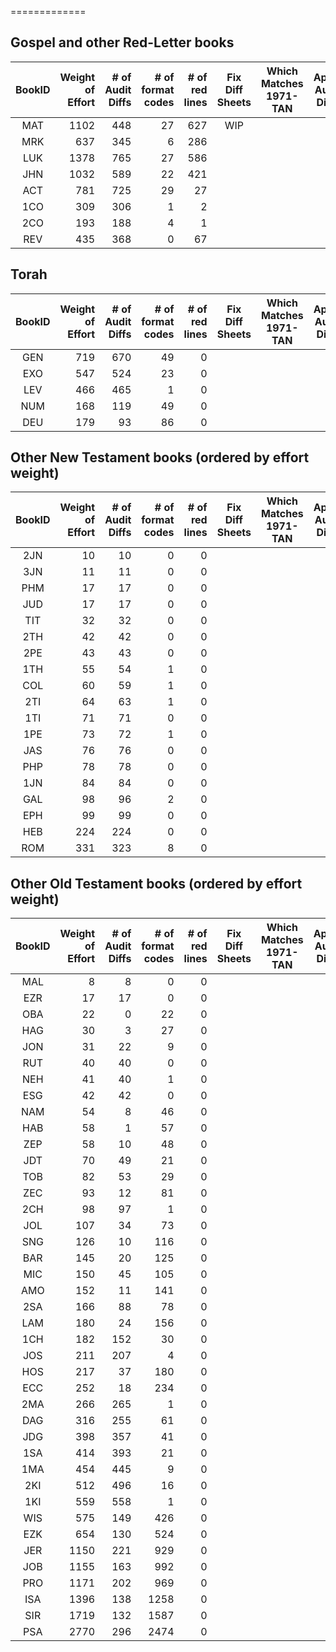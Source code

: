 =============
## Gospel and other Red-Letter books
| BookID | Weight<br>of<br>Effort | # of<br>Audit<br>Diffs<br> | # of<br>format<br>codes | # of<br>red<br>lines | Fix<br>Diff<br>Sheets | Which<br>Matches<br>1971-TAN | Apply<br>Audit<br>Diffs | Apply<br>format<br>Codes | Apply<br>Red<br>Codes | 
| :---: |  ---: |  ---: |  ---: |  ---: | :---: | :---: | :---: | :---: | :---: | 
| MAT | 1102 | 448 | 27 | 627 | WIP |  |  | DONE | WIP |
| MRK | 637 | 345 | 6 | 286 |  |  |  | WIP | WIP |
| LUK | 1378 | 765 | 27 | 586 |  |  |  |  |  |
| JHN | 1032 | 589 | 22 | 421 |  |  |  |  |  |
| ACT | 781 | 725 | 29 | 27 |  |  |  |  |  |
| 1CO | 309 | 306 | 1 | 2 |  |  |  |  |  |
| 2CO | 193 | 188 | 4 | 1 |  |  |  |  |  |
| REV | 435 | 368 | 0 | 67 |  |  |  |  |  |

## Torah
| BookID | Weight<br>of<br>Effort | # of<br>Audit<br>Diffs<br> | # of<br>format<br>codes | # of<br>red<br>lines | Fix<br>Diff<br>Sheets | Which<br>Matches<br>1971-TAN | Apply<br>Audit<br>Diffs | Apply<br>format<br>Codes | Apply<br>Red<br>Codes | 
| :---: |  ---: |  ---: |  ---: |  ---: | :---: | :---: | :---: | :---: | :---: | 
| GEN | 719 | 670 | 49 | 0 |  |  |  |  |  |
| EXO | 547 | 524 | 23 | 0 |  |  |  |  |  |
| LEV | 466 | 465 | 1 | 0 |  |  |  |  |  |
| NUM | 168 | 119 | 49 | 0 |  |  |  |  |  |
| DEU | 179 | 93 | 86 | 0 |  |  |  |  |  |

## Other New Testament books (ordered by effort weight)
| BookID | Weight<br>of<br>Effort | # of<br>Audit<br>Diffs<br> | # of<br>format<br>codes | # of<br>red<br>lines | Fix<br>Diff<br>Sheets | Which<br>Matches<br>1971-TAN | Apply<br>Audit<br>Diffs | Apply<br>format<br>Codes | Apply<br>Red<br>Codes | 
| :---: |  ---: |  ---: |  ---: |  ---: | :---: | :---: | :---: | :---: | :---: | 
| 2JN | 10 | 10 | 0 | 0 |  |  |  |  |  |
| 3JN | 11 | 11 | 0 | 0 |  |  |  |  |  |
| PHM | 17 | 17 | 0 | 0 |  |  |  |  |  |
| JUD | 17 | 17 | 0 | 0 |  |  |  |  |  |
| TIT | 32 | 32 | 0 | 0 |  |  |  |  |  |
| 2TH | 42 | 42 | 0 | 0 |  |  |  |  |  |
| 2PE | 43 | 43 | 0 | 0 |  |  |  |  |  |
| 1TH | 55 | 54 | 1 | 0 |  |  |  |  |  |
| COL | 60 | 59 | 1 | 0 |  |  |  |  |  |
| 2TI | 64 | 63 | 1 | 0 |  |  |  |  |  |
| 1TI | 71 | 71 | 0 | 0 |  |  |  |  |  |
| 1PE | 73 | 72 | 1 | 0 |  |  |  |  |  |
| JAS | 76 | 76 | 0 | 0 |  |  |  |  |  |
| PHP | 78 | 78 | 0 | 0 |  |  |  |  |  |
| 1JN | 84 | 84 | 0 | 0 |  |  |  |  |  |
| GAL | 98 | 96 | 2 | 0 |  |  |  |  |  |
| EPH | 99 | 99 | 0 | 0 |  |  |  |  |  |
| HEB | 224 | 224 | 0 | 0 |  |  |  |  |  |
| ROM | 331 | 323 | 8 | 0 |  |  |  |  |  |

## Other Old Testament books (ordered by effort weight)
| BookID | Weight<br>of<br>Effort | # of<br>Audit<br>Diffs<br> | # of<br>format<br>codes | # of<br>red<br>lines | Fix<br>Diff<br>Sheets | Which<br>Matches<br>1971-TAN | Apply<br>Audit<br>Diffs | Apply<br>format<br>Codes | Apply<br>Red<br>Codes | 
| :---: |  ---: |  ---: |  ---: |  ---: | :---: | :---: | :---: | :---: | :---: | 
| MAL | 8 | 8 | 0 | 0 |  |  |  |  |  |
| EZR | 17 | 17 | 0 | 0 |  |  |  |  |  |
| OBA | 22 | 0 | 22 | 0 |  |  |  |  |  |
| HAG | 30 | 3 | 27 | 0 |  |  |  |  |  |
| JON | 31 | 22 | 9 | 0 |  |  |  |  |  |
| RUT | 40 | 40 | 0 | 0 |  |  |  |  |  |
| NEH | 41 | 40 | 1 | 0 |  |  |  |  |  |
| ESG | 42 | 42 | 0 | 0 |  |  |  |  |  |
| NAM | 54 | 8 | 46 | 0 |  |  |  |  |  |
| HAB | 58 | 1 | 57 | 0 |  |  |  |  |  |
| ZEP | 58 | 10 | 48 | 0 |  |  |  |  |  |
| JDT | 70 | 49 | 21 | 0 |  |  |  |  |  |
| TOB | 82 | 53 | 29 | 0 |  |  |  |  |  |
| ZEC | 93 | 12 | 81 | 0 |  |  |  |  |  |
| 2CH | 98 | 97 | 1 | 0 |  |  |  |  |  |
| JOL | 107 | 34 | 73 | 0 |  |  |  |  |  |
| SNG | 126 | 10 | 116 | 0 |  |  |  |  |  |
| BAR | 145 | 20 | 125 | 0 |  |  |  |  |  |
| MIC | 150 | 45 | 105 | 0 |  |  |  |  |  |
| AMO | 152 | 11 | 141 | 0 |  |  |  |  |  |
| 2SA | 166 | 88 | 78 | 0 |  |  |  |  |  |
| LAM | 180 | 24 | 156 | 0 |  |  |  |  |  |
| 1CH | 182 | 152 | 30 | 0 |  |  |  |  |  |
| JOS | 211 | 207 | 4 | 0 |  |  |  |  |  |
| HOS | 217 | 37 | 180 | 0 |  |  |  |  |  |
| ECC | 252 | 18 | 234 | 0 |  |  |  |  |  |
| 2MA | 266 | 265 | 1 | 0 |  |  |  |  |  |
| DAG | 316 | 255 | 61 | 0 |  |  |  |  |  |
| JDG | 398 | 357 | 41 | 0 |  |  |  |  |  |
| 1SA | 414 | 393 | 21 | 0 |  |  |  |  |  |
| 1MA | 454 | 445 | 9 | 0 |  |  |  |  |  |
| 2KI | 512 | 496 | 16 | 0 |  |  |  |  |  |
| 1KI | 559 | 558 | 1 | 0 |  |  |  |  |  |
| WIS | 575 | 149 | 426 | 0 |  |  |  |  |  |
| EZK | 654 | 130 | 524 | 0 |  |  |  |  |  |
| JER | 1150 | 221 | 929 | 0 |  |  |  |  |  |
| JOB | 1155 | 163 | 992 | 0 |  |  |  |  |  |
| PRO | 1171 | 202 | 969 | 0 |  |  |  |  |  |
| ISA | 1396 | 138 | 1258 | 0 |  |  |  |  |  |
| SIR | 1719 | 132 | 1587 | 0 |  |  |  |  |  |
| PSA | 2770 | 296 | 2474 | 0 |  |  |  |  |  |


